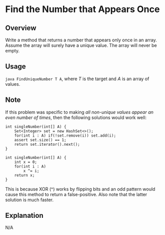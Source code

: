 # Find the Number that Appears Once

Overview
---
Write a method that returns a number that appears only once in an array.
Assume the array will surely have a unique value. The array will never 
be empty.

Usage
---
`java FindUniqueNumber T A`, where _T_ is the target and _A_ is an array of values.

Note
---
If this problem was specific to making _all non-unique values appear an even
number of times_, then the following solutions would work well:
```
int singleNumber(int[] A) {
    Set<Integer> set = new HashSet<>();
    for(int i : A) if(!set.remove(i)) set.add(i);
    assert set.size() == 1;
    return set.iterator().next();
}

int singleNumber(int[] A) {
    int x = 0;
    for(int i : A)
        x ^= i;
    return x;
}
```
This is because XOR (^) works by flipping bits and an odd pattern would cause 
this method to return a false-positive. Also note that the latter solution is 
much faster.

Explanation
---
N/A

